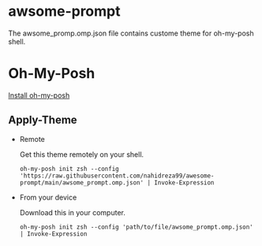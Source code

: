 # awsome-prompt
The awsome_promp.omp.json file contains custome theme for oh-my-posh shell.

# Oh-My-Posh
[Install oh-my-posh](https://ohmyposh.dev/docs/)

## Apply-Theme

* Remote

  Get this theme remotely on your shell.
  ```
  oh-my-posh init zsh --config 'https://raw.githubusercontent.com/nahidreza99/awesome-prompt/main/awsome_prompt.omp.json' | Invoke-Expression
  ```
* From your device

  Download this in your computer.
  ```
  oh-my-posh init zsh --config 'path/to/file/awsome_prompt.omp.json' | Invoke-Expression
  ```

